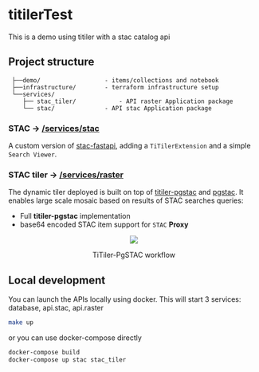 # titilerTest

This is a demo using titiler with a stac catalog api
## Project structure

```
 ├──demo/                  - items/collections and notebook
 ├──infrastructure/        - terraform infrastructure setup
 └──services/
    ├── stac_tiler/            - API raster Application package
    └── stac/              - API stac Application package
```
### STAC -> [/services/stac](/services/stac)

A custom version of [stac-fastapi](https://github.com/stac-utils/stac-fastapi), adding a `TiTilerExtension` and a simple `Search Viewer`.

### STAC tiler -> [/services/raster](/services/stac_tiler)

The dynamic tiler deployed is built on top of [titiler-pgstac](https://github.com/stac-utils/titiler-pgstac) and [pgstac](https://github.com/stac-utils/pgstac). It enables large scale mosaic based on results of STAC searches queries:

- Full **titiler-pgstac** implementation
- base64 encoded STAC item support for `STAC` **Proxy**

<p align="center">
  <img src="https://user-images.githubusercontent.com/10407788/129632282-f71e9f45-264c-4882-af28-7062c4e56f25.png"/>
  <p align="center">TiTiler-PgSTAC workflow</p>
</p>

## Local development

You can launch the APIs locally using docker. This will start 3 services: database, api.stac, api.raster

``` bash
make up
```  

or you can use docker-compose directly

``` bash
docker-compose build
docker-compose up stac stac_tiler
```
